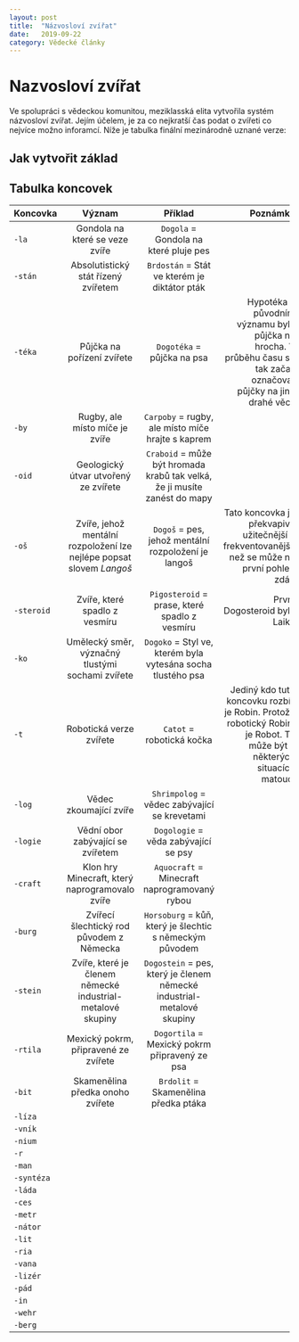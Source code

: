 ```yaml
---
layout: post
title:  "Názvosloví zvířat"
date:   2019-09-22
category: Vědecké články
---
```


# Nazvosloví zvířat
 
Ve spolupráci s vědeckou komunitou, meziklasská elita vytvořila systém názvosloví zvířat. Jejím účelem, je za co nejkratší čas podat o zvířeti co nejvíce možno inforamcí. Níže je tabulka finální mezinárodně uznané verze:

## Jak vytvořit základ 

## Tabulka koncovek

| **Koncovka**  | **Význam** | **Příklad** | **Poznámka** |
|---------------|:----------:|:-----------:|-------------:|
| `-la`		| Gondola na které se veze zvíře	| `Dogola` = Gondola na které pluje pes 	|
| `-stán`	| Absolutistický stát řízený zvířetem	| `Brdostán` = Stát ve kterém je diktátor pták 	|
| `-téka`	| Půjčka na pořízení zvířete		| `Dogotéka` = půjčka na psa | Hypotéka v původním významu byla půjčka na hrocha. V průběhu času se tak začali označovat půjčky na jiné drahé věci. |
| `-by`		| Rugby, ale místo míče je zvíře	| `Carpoby` = rugby, ale místo míče hrajte s kaprem |
| `-oid`	| Geologický útvar utvořený ze zvířete	| `Craboid` = může být hromada krabů tak velká, že ji musíte zanést do mapy |
| `-oš`		| Zvíře, jehož mentální rozpoložení lze nejlépe popsat slovem *Langoš* | `Dogoš` = pes, jehož mentální rozpoložení je langoš | Tato koncovka je překvapivě užitečnější a frekventovanější, než se může na první pohled zdát. |
| `-steroid`	| Zvíře, které spadlo z vesmíru		| `Pigosteroid` = prase, které spadlo z vesmíru | První Dogosteroid byla Laika |
| `-ko`		| Umělecký směr, význačný tlustými sochami zvířete | `Dogoko` = Styl ve, kterém byla vytesána socha tlustého psa |
| `-t`		| Robotická verze zvířete		| `Catot` = robotická kočka | Jediný kdo tuto koncovku rozbíjí je Robin. Protože robotický Robin, je Robot. To může být v některých situacích matoucí|
| `-log`	| Vědec zkoumající zvíře		| `Shrimpolog` = vědec zabývající se krevetami 	|
| `-logie`	| Vědní obor zabývající se zvířetem	| `Dogologie` = věda zabývající se psy 		|
| `-craft`	| Klon hry Minecraft, který naprogramovalo zvíře | `Aquocraft` = Minecraft naprogramovaný rybou |
| `-burg`	| Zvířecí šlechtický rod původem z Německa | `Horsoburg` = kůň, který je šlechtic s německým původem |
| `-stein`	| Zvíře, které je členem německé industrial-metalové skupiny | `Dogostein` = pes, který je členem německé industrial-metalové skupiny |
| `-rtila`	| Mexický pokrm, připravené ze zvířete	| `Dogortila` = Mexický pokrm připravený ze psa |
| `-bit`	| Skamenělina předka onoho zvířete	| `Brdolit` = Skamenělina předka ptáka		|
| `-líza`	|
| `-vník`	|
| `-nium`	|
| `-r`		|
| `-man`	|
| `-syntéza`	|
| `-láda`	|
| `-ces`	|
| `-metr`	|
| `-nátor`	|
| `-lit`	|
| `-ria`	|
| `-vana`	|
| `-lizér`	|
| `-pád`	|
| `-in`		|
| `-wehr`	|
| `-berg`	|

